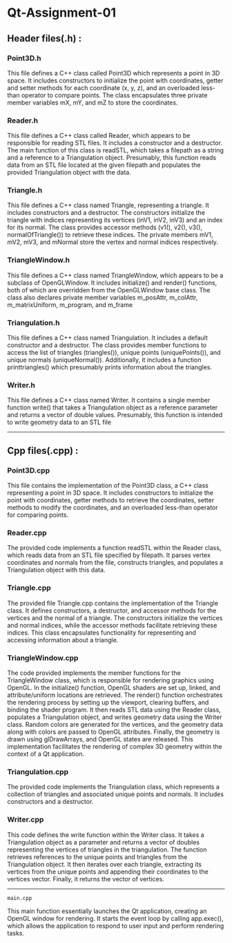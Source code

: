# Qt-Assignment-01

## Header files(.h) : 
### Point3D.h
This file defines a C++ class called Point3D which represents a point in 3D space. It includes constructors to initialize the point with coordinates, getter and setter methods for each coordinate (x, y, z), and an overloaded less-than operator to compare points. The class encapsulates three private member variables mX, mY, and mZ to store the coordinates.

### Reader.h
This file defines a C++ class called Reader, which appears to be responsible for reading STL files. It includes a constructor and a destructor. The main function of this class is readSTL, which takes a filepath as a string and a reference to a Triangulation object. Presumably, this function reads data from an STL file located at the given filepath and populates the provided Triangulation object with the data.

### Triangle.h
This file defines a C++ class named Triangle, representing a triangle. It includes constructors and a destructor. The constructors initialize the triangle with indices representing its vertices (inV1, inV2, inV3) and an index for its normal. The class provides accessor methods (v1(), v2(), v3(), normalOfTriangle()) to retrieve these indices. The private members mV1, mV2, mV3, and mNormal store the vertex and normal indices respectively.

### TriangleWindow.h
This file defines a C++ class named TriangleWindow, which appears to be a subclass of OpenGLWindow. It includes initialize() and render() functions, both of which are overridden from the OpenGLWindow base class. The class also declares private member variables m_posAttr, m_colAttr, m_matrixUniform, m_program, and m_frame

### Triangulation.h
This file defines a C++ class named Triangulation. It includes a default constructor and a destructor. The class provides member functions to access the list of triangles (triangles()), unique points (uniquePoints()), and unique normals (uniqueNormal()). Additionally, it includes a function printtriangles() which presumably prints information about the triangles. 

### Writer.h
This file defines a C++ class named Writer. It contains a single member function write() that takes a Triangulation object as a reference parameter and returns a vector of double values. Presumably, this function is intended to write geometry data to an STL file
<hr/>


## Cpp files(.cpp) : 

### Point3D.cpp
This file contains the implementation of the Point3D class, a C++ class representing a point in 3D space. It includes constructors to initialize the point with coordinates, getter methods to retrieve the coordinates, setter methods to modify the coordinates, and an overloaded less-than operator for comparing points. 

### Reader.cpp
The provided code implements a function readSTL within the Reader class, which reads data from an STL file specified by filepath. It parses vertex coordinates and normals from the file, constructs triangles, and populates a Triangulation object with this data.

### Triangle.cpp
The provided file Triangle.cpp contains the implementation of the Triangle class. It defines constructors, a destructor, and accessor methods for the vertices and the normal of a triangle. The constructors initialize the vertices and normal indices, while the accessor methods facilitate retrieving these indices. This class encapsulates functionality for representing and accessing information about a triangle.

### TriangleWindow.cpp
The code provided implements the member functions for the TriangleWindow class, which is responsible for rendering graphics using OpenGL. In the initialize() function, OpenGL shaders are set up, linked, and attribute/uniform locations are retrieved. The render() function orchestrates the rendering process by setting up the viewport, clearing buffers, and binding the shader program. It then reads STL data using the Reader class, populates a Triangulation object, and writes geometry data using the Writer class. Random colors are generated for the vertices, and the geometry data along with colors are passed to OpenGL attributes. Finally, the geometry is drawn using glDrawArrays, and OpenGL states are released. This implementation facilitates the rendering of complex 3D geometry within the context of a Qt application.

### Triangulation.cpp
The provided code implements the Triangulation class, which represents a collection of triangles and associated unique points and normals. It includes constructors and a destructor. 

### Writer.cpp
This code defines the write function within the Writer class. It takes a Triangulation object as a parameter and returns a vector of doubles representing the vertices of triangles in the triangulation. The function retrieves references to the unique points and triangles from the Triangulation object. It then iterates over each triangle, extracting its vertices from the unique points and appending their coordinates to the vertices vector. Finally, it returns the vector of vertices.
<hr/>

`main.cpp`

This main function essentially launches the Qt application, creating an OpenGL window for rendering. It starts the event loop by calling app.exec(), which allows the application to respond to user input and perform rendering tasks. 
